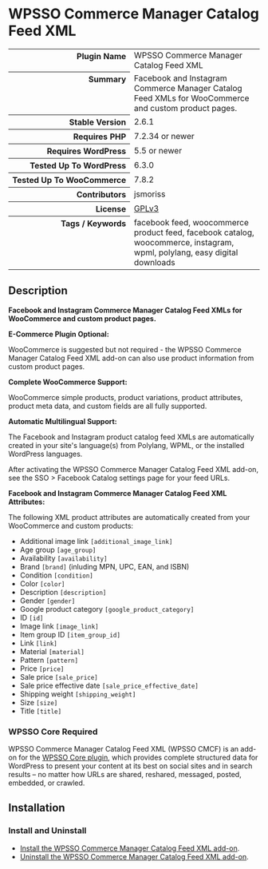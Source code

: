 <h1>WPSSO Commerce Manager Catalog Feed XML</h1>

<table>
<tr><th align="right" valign="top" nowrap>Plugin Name</th><td>WPSSO Commerce Manager Catalog Feed XML</td></tr>
<tr><th align="right" valign="top" nowrap>Summary</th><td>Facebook and Instagram Commerce Manager Catalog Feed XMLs for WooCommerce and custom product pages.</td></tr>
<tr><th align="right" valign="top" nowrap>Stable Version</th><td>2.6.1</td></tr>
<tr><th align="right" valign="top" nowrap>Requires PHP</th><td>7.2.34 or newer</td></tr>
<tr><th align="right" valign="top" nowrap>Requires WordPress</th><td>5.5 or newer</td></tr>
<tr><th align="right" valign="top" nowrap>Tested Up To WordPress</th><td>6.3.0</td></tr>
<tr><th align="right" valign="top" nowrap>Tested Up To WooCommerce</th><td>7.8.2</td></tr>
<tr><th align="right" valign="top" nowrap>Contributors</th><td>jsmoriss</td></tr>
<tr><th align="right" valign="top" nowrap>License</th><td><a href="https://www.gnu.org/licenses/gpl.txt">GPLv3</a></td></tr>
<tr><th align="right" valign="top" nowrap>Tags / Keywords</th><td>facebook feed, woocommerce product feed, facebook catalog, woocommerce, instagram, wpml, polylang, easy digital downloads</td></tr>
</table>

<h2>Description</h2>

<!-- about -->

<p><strong>Facebook and Instagram Commerce Manager Catalog Feed XMLs for WooCommerce and custom product pages.</strong></p>

<p><strong>E-Commerce Plugin Optional:</strong></p>

<p>WooCommerce is suggested but not required - the WPSSO Commerce Manager Catalog Feed XML add-on can also use product information from custom product pages.</p>

<p><strong>Complete WooCommerce Support:</strong></p>

<p>WooCommerce simple products, product variations, product attributes, product meta data, and custom fields are all fully supported.</p>

<!-- /about -->

<p><strong>Automatic Multilingual Support:</strong></p>

<p>The Facebook and Instagram product catalog feed XMLs are automatically created in your site's language(s) from Polylang, WPML, or the installed WordPress languages.</p>

<p>After activating the WPSSO Commerce Manager Catalog Feed XML add-on, see the SSO &gt; Facebook Catalog settings page for your feed URLs.</p>

<p><strong>Facebook and Instagram Commerce Manager Catalog Feed XML Attributes:</strong></p>

<p>The following XML product attributes are automatically created from your WooCommerce and custom products:</p>

<ul>
<li>Additional image link <code>&#91;additional_image_link&#93;</code></li>
<li>Age group <code>&#91;age_group&#93;</code></li>
<li>Availability <code>&#91;availability&#93;</code></li>
<li>Brand <code>&#91;brand&#93;</code> (inluding MPN, UPC, EAN, and ISBN)</li>
<li>Condition <code>&#91;condition&#93;</code></li>
<li>Color <code>&#91;color&#93;</code></li>
<li>Description <code>&#91;description&#93;</code></li>
<li>Gender <code>&#91;gender&#93;</code></li>
<li>Google product category <code>&#91;google_product_category&#93;</code></li>
<li>ID <code>&#91;id&#93;</code></li>
<li>Image link <code>&#91;image_link&#93;</code></li>
<li>Item group ID <code>&#91;item_group_id&#93;</code></li>
<li>Link <code>&#91;link&#93;</code></li>
<li>Material <code>&#91;material&#93;</code></li>
<li>Pattern <code>&#91;pattern&#93;</code></li>
<li>Price <code>&#91;price&#93;</code></li>
<li>Sale price <code>&#91;sale_price&#93;</code></li>
<li>Sale price effective date <code>&#91;sale_price_effective_date&#93;</code></li>
<li>Shipping weight <code>&#91;shipping_weight&#93;</code></li>
<li>Size <code>&#91;size&#93;</code></li>
<li>Title <code>&#91;title&#93;</code></li>
</ul>

<h3>WPSSO Core Required</h3>

<p>WPSSO Commerce Manager Catalog Feed XML (WPSSO CMCF) is an add-on for the <a href="https://wordpress.org/plugins/wpsso/">WPSSO Core plugin</a>, which provides complete structured data for WordPress to present your content at its best on social sites and in search results – no matter how URLs are shared, reshared, messaged, posted, embedded, or crawled.</p>

<h2>Installation</h2>

<h3 class="top">Install and Uninstall</h3>

<ul>
<li><a href="https://wpsso.com/docs/plugins/wpsso-commerce-manager-catalog-feed/installation/install-the-plugin/">Install the WPSSO Commerce Manager Catalog Feed XML add-on</a>.</li>
<li><a href="https://wpsso.com/docs/plugins/wpsso-commerce-manager-catalog-feed/installation/uninstall-the-plugin/">Uninstall the WPSSO Commerce Manager Catalog Feed XML add-on</a>.</li>
</ul>

